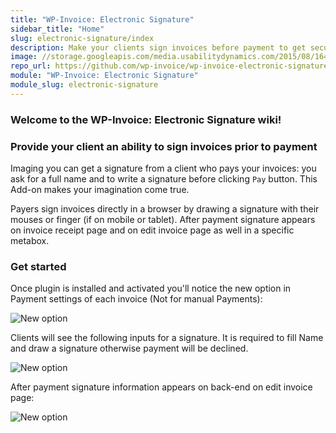 ```yaml
---
title: "WP-Invoice: Electronic Signature"
sidebar_title: "Home"
slug: electronic-signature/index
description: Make your clients sign invoices before payment to get secure information that will confirm payment 
image: //storage.googleapis.com/media.usabilitydynamics.com/2015/08/16447e82-wpinvoice-extension-electronic_signature-icon1-300x300.png
repo_url: https://github.com/wp-invoice/wp-invoice-electronic-signature
module: "WP-Invoice: Electronic Signature"
module_slug: electronic-signature
---
```


### Welcome to the WP-Invoice: Electronic Signature wiki!

### Provide your client an ability to sign invoices prior to payment

Imaging you can get a signature from a client who pays your invoices: you ask for a full name and to write a signature before clicking `Pay` button. This Add-on makes your imagination come true.

Payers sign invoices directly in a browser by drawing a signature with their mouses or finger (if on mobile or tablet). After payment signature appears on invoice receipt page and on edit invoice page as well in a specific metabox.

### Get started

Once plugin is installed and activated you'll notice the new option in Payment settings of each invoice (Not for manual Payments):

![New option](https://storage.googleapis.com/media.usabilitydynamics.com/2015/08/d00a1a69-dbc651a096.jpg "New option")

Clients will see the following inputs for a signature. It is required to fill Name and draw a signature otherwise payment will be declined.

![New option](https://storage.googleapis.com/media.usabilitydynamics.com/2015/08/af567514-e32adfb8d3.jpg "New option")

After payment signature information appears on back-end on edit invoice page:

![New option](https://storage.googleapis.com/media.usabilitydynamics.com/2015/08/66ff8f0a-88f15e6c82.jpg "New option")
